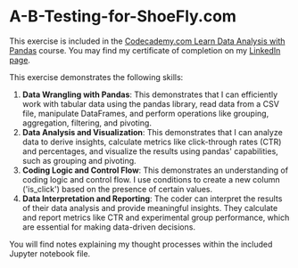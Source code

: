 # A-B-Testing-for-ShoeFly.com
This exercise is included in the [Codecademy.com Learn Data Analysis with Pandas](https://www.codecademy.com/enrolled/courses/data-processing-pandas) course. You may find my certificate of completion on my [LinkedIn page](https://www.linkedin.com/in/nick-m-doyle/).

This exercise demonstrates the following skills:

1. **Data Wrangling with Pandas**: This demonstrates that I can efficiently work with tabular data using the pandas library, read data from a CSV file, manipulate DataFrames, and perform operations like grouping, aggregation, filtering, and pivoting.
2. **Data Analysis and Visualization**: This demonstrates that I can analyze data to derive insights, calculate metrics like click-through rates (CTR) and percentages, and visualize the results using pandas' capabilities, such as grouping and pivoting.
3. **Coding Logic and Control Flow**: This demonstrates an understanding of coding logic and control flow. I use conditions to create a new column ('is_click') based on the presence of certain values.
4. **Data Interpretation and Reporting**: The coder can interpret the results of their data analysis and provide meaningful insights. They calculate and report metrics like CTR and experimental group performance, which are essential for making data-driven decisions.

You will find notes explaining my thought processes within the included Jupyter notebook file.
